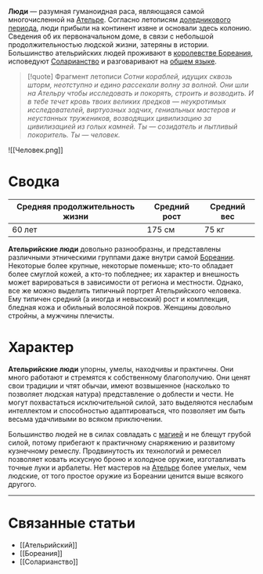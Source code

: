 **Люди** — разумная гуманоидная раса, являющаяся самой многочисленной на [Ательре](Ательра). Согласно летописям [доледникового периода](История%20Ательры#Доледниковый%20период), люди прибыли на континент извне и основали здесь колонию. Сведения об их первоначальном доме, в связи с небольшой продолжительностью людской жизни, затеряны в истории. Большинство ательрийских людей проживают в [королевстве Бореания](Бореания), исповедуют [Соларианство](Соларианство) и разговаривают на [общем языке](Ательрийский).

> [!quote] Фрагмент летописи
> *Сотни кораблей, идущих сквозь шторм, неотступно и едино рассекали волну за волной. Они шли на Ательру чтобы исследовать и покорять, строить и возводить. И в тебе течет кровь твоих великих предков — неукротимых исследователей, виртуозных зодчих, гениальных мастеров и неустанных тружеников, возводящих цивилизацию за цивилизацией из голых камней. Ты — созидатель и пытливый покоритель. Ты — человек.*

![[Человек.png]]
# Сводка

| Средняя продолжительность жизни | Средний рост | Средний вес |
| ------------------------------- | ------------ | ----------- |
| 60 лет                          | 175 см       | 75 кг       |

**Ательрийские люди** довольно разнообразны, и представлены различными этническими группами даже внутри самой [Бореании](Бореания). Некоторые более крупные, некоторые поменьше; кто-то обладает более смуглой кожей, а кто-то побледнее; их характер и внешность может варироваться в зависимости от региона и местности. Однако, все же можно выделить типичный портрет Ательрийского человека. Ему типичен средний (а иногда и невысокий) рост и комплекция, бледная кожа и обильный волосяной покров. Женщины довольно стройны, а мужчины плечисты.
# Характер

**Ательрийские люди** упорны, умелы, находчивы и практичны. Они много работают и стремятся к собственному благополучию. Они ценят свои традиции и чтят обычаи, имеют возвышенное (насколько то позволяет людская натура) представление о доблести и чести. Не могут похвастаться исключительной силой, зато выделяются неслабым интеллектом и способностью адаптироваться, что позволяет им быть весьма удачливыми во всяком приключении.

Большинство людей не в силах совладать с [магией](Магия.md) и не блещут грубой силой, потому прибегают к практичному снаряжению и развитому кузнечному ремеслу. Продвинутость их технологий и ремесел позволяет ковать искусную броню и холодное оружие, изготавливать точные луки и арбалеты. Нет мастеров на [Ательре](Ательра) более умелых, чем людские, от того простое оружие из Бореании ценится выше всякого другого.

---
# Связанные статьи
- [[Ательрийский]]
- [[Бореания]]
- [[Соларианство]]